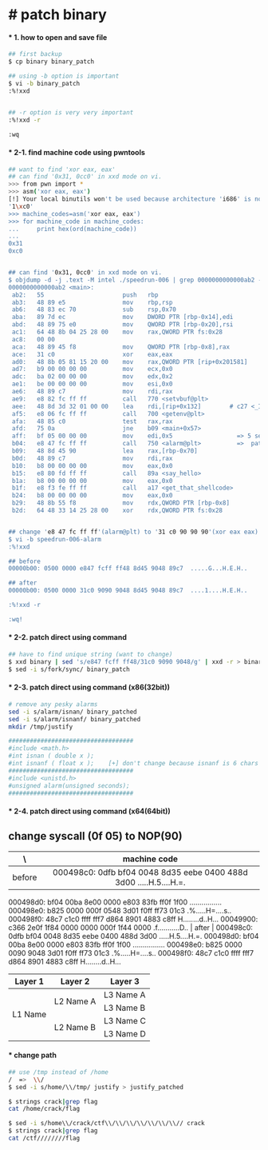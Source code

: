 # &#35; patch binary

#### &#42; 1. how to open and save file
```bash
## first backup
$ cp binary binary_patch

## using -b option is important
$ vi -b binary_patch
:%!xxd


## -r option is very very important
:%!xxd -r

:wq

```


#### &#42; 2-1. find machine code using pwntools 
```bash
## want to find 'xor eax, eax'
## can find '0x31, 0cc0' in xxd mode on vi.
>>> from pwn import *
>>> asm('xor eax, eax')
[!] Your local binutils won't be used because architecture 'i686' is not supported.
'1\xc0'
>>> machine_codes=asm('xor eax, eax')
>>> for machine_code in machine_codes:
...     print hex(ord(machine_code))
...
0x31
0xc0


## can find '0x31, 0cc0' in xxd mode on vi.
$ objdump -d -j .text -M intel ./speedrun-006 | grep 0000000000000ab2 -A30
0000000000000ab2 <main>:
 ab2:	55                   	push   rbp
 ab3:	48 89 e5             	mov    rbp,rsp
 ab6:	48 83 ec 70          	sub    rsp,0x70
 aba:	89 7d ec             	mov    DWORD PTR [rbp-0x14],edi
 abd:	48 89 75 e0          	mov    QWORD PTR [rbp-0x20],rsi
 ac1:	64 48 8b 04 25 28 00 	mov    rax,QWORD PTR fs:0x28
 ac8:	00 00
 aca:	48 89 45 f8          	mov    QWORD PTR [rbp-0x8],rax
 ace:	31 c0                	xor    eax,eax
 ad0:	48 8b 05 81 15 20 00 	mov    rax,QWORD PTR [rip+0x201581]        # 202058 <stdout@@GLIBC_2.2.5>
 ad7:	b9 00 00 00 00       	mov    ecx,0x0
 adc:	ba 02 00 00 00       	mov    edx,0x2
 ae1:	be 00 00 00 00       	mov    esi,0x0
 ae6:	48 89 c7             	mov    rdi,rax
 ae9:	e8 82 fc ff ff       	call   770 <setvbuf@plt>
 aee:	48 8d 3d 32 01 00 00 	lea    rdi,[rip+0x132]        # c27 <_IO_stdin_used+0x67>
 af5:	e8 06 fc ff ff       	call   700 <getenv@plt>
 afa:	48 85 c0             	test   rax,rax
 afd:	75 0a                	jne    b09 <main+0x57>
 aff:	bf 05 00 00 00       	mov    edi,0x5                  => 5 seconds
 b04:	e8 47 fc ff ff       	call   750 <alarm@plt>          =>  patch this point
 b09:	48 8d 45 90          	lea    rax,[rbp-0x70]
 b0d:	48 89 c7             	mov    rdi,rax
 b10:	b8 00 00 00 00       	mov    eax,0x0
 b15:	e8 80 fd ff ff       	call   89a <say_hello>
 b1a:	b8 00 00 00 00       	mov    eax,0x0
 b1f:	e8 f3 fe ff ff       	call   a17 <get_that_shellcode>
 b24:	b8 00 00 00 00       	mov    eax,0x0
 b29:	48 8b 55 f8          	mov    rdx,QWORD PTR [rbp-0x8]
 b2d:	64 48 33 14 25 28 00 	xor    rdx,QWORD PTR fs:0x28


## change 'e8 47 fc ff ff'(alarm@plt) to '31 c0 90 90 90'(xor eax eax)
$ vi -b speedrun-006-alarm
:%!xxd

## before
00000b00: 0500 0000 e847 fcff ff48 8d45 9048 89c7  .....G...H.E.H..

## after
00000b00: 0500 0000 31c0 9090 9048 8d45 9048 89c7  ....1....H.E.H..

:%!xxd -r

:wq!

```


#### &#42; 2-2. patch direct using command
```bash
## have to find unique string (want to change)
$ xxd binary | sed 's/e847 fcff ff48/31c0 9090 9048/g' | xxd -r > binary_patch
$ sed -i s/fork/sync/ binary_patch

```


#### &#42; 2-3. patch direct using command (x86(32bit))
```bash
# remove any pesky alarms
sed -i s/alarm/isnan/ binary_patched
sed -i s/alarm/isnanf/ binary_patched
mkdir /tmp/justify

###################################
#include <math.h>
#int isnan ( double x );
#int isnanf ( float x );    [+] don't change because isnanf is 6 chars but alarm is 5 char
###################################
#include <unistd.h>
#unsigned alarm(unsigned seconds);
###################################

```


#### &#42; 2-4. patch direct using command (x64(64bit))
## change syscall (0f 05) to NOP(90)
|  \   | machine code
|:---: | :---:
| before | <prev>000498c0: 0dfb bf04 0048 8d35 eebe 0400 488d 3d00  .....H.5....H.=.
000498d0: bf04 00ba 8e00 0000 e803 83fb ff0f 1f00  ................
000498e0: b825 0000 000f 0548 3d01 f0ff ff73 01c3  .%.....H=....s..
000498f0: 48c7 c1c0 ffff fff7 d864 8901 4883 c8ff  H........d..H...
00049900: c366 2e0f 1f84 0000 0000 000f 1f44 0000  .f...........D..
| after | <prev>000498c0: 0dfb bf04 0048 8d35 eebe 0400 488d 3d00  .....H.5....H.=.
000498d0: bf04 00ba 8e00 0000 e803 83fb ff0f 1f00  ................
000498e0: b825 0000 0090 9048 3d01 f0ff ff73 01c3  .%.....H=....s..
000498f0: 48c7 c1c0 ffff fff7 d864 8901 4883 c8ff  H........d..H...

 
 
<table>
    <thead>
        <tr>
            <th>Layer 1</th>
            <th>Layer 2</th>
            <th>Layer 3</th>
        </tr>
    </thead>
    <tbody>
        <tr>
            <td rowspan=4>L1 Name</td>
            <td rowspan=2>L2 Name A</td>
            <td>L3 Name A</td>
        </tr>
        <tr>
            <td>L3 Name B</td>
        </tr>
        <tr>
            <td rowspan=2>L2 Name B</td>
            <td>L3 Name C</td>
        </tr>
        <tr>
            <td>L3 Name D</td>
        </tr>
    </tbody>
</table>



#### &#42; change path
```bash
## use /tmp instead of /home
/  =>  \\/
$ sed -i s/home/\\/tmp/ justify > justify_patched

$ strings crack|grep flag
cat /home/crack/flag

$ sed -i s/home\\/crack/ctf\\/\\/\\/\\/\\/\\/\\// crack
$ strings crack|grep flag
cat /ctf////////flag

```
